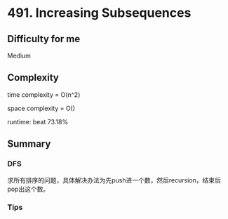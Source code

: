 # 491. Increasing Subsequences
## Difficulty for me

Medium

## Complexity
time complexity = O(n^2)

space complexity = O()

runtime: beat 73.18%

## Summary
### DFS

求所有排序的问题，具体解决办法为先push进一个数，然后recursion，结束后pop出这个数。

### Tips

